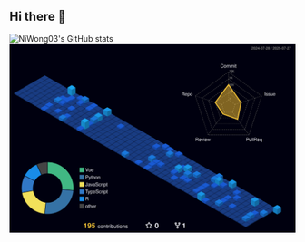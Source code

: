 ## Hi there 👋

![NiWong03's GitHub stats](https://github-readme-stats.vercel.app/api?username=niwong03&show_icons=true&theme=tokyonight)
![](./profile-3d-contrib/profile-night-view.svg)
<!--
**NiWong03/NiWong03** is a ✨ _special_ ✨ repository because its `README.md` (this file) appears on your GitHub profile.

Here are some ideas to get you started:

- 🔭 I’m currently working on ...
- 🌱 I’m currently learning ...
- 👯 I’m looking to collaborate on ...
- 🤔 I’m looking for help with ...
- 💬 Ask me about ...
- 📫 How to reach me: ...
- 😄 Pronouns: ...
- ⚡ Fun fact: ...
-->
